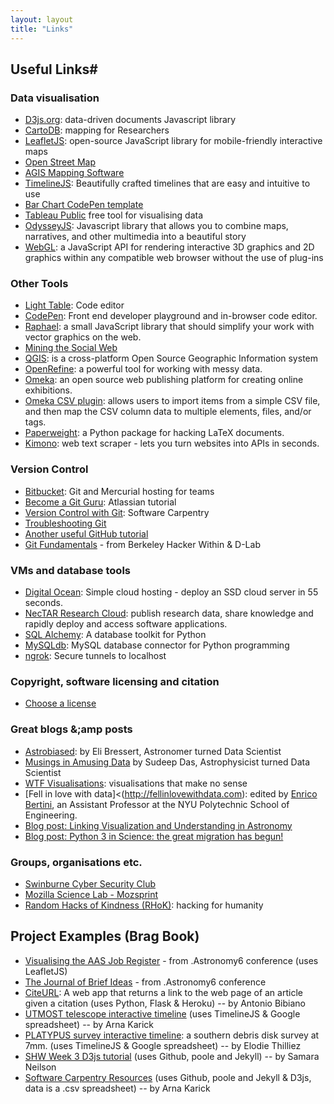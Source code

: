 ```yaml
---
layout: layout
title: "Links"
---
```


<!-- You can edit this whole page, remove it, or use it as basis for any non-post pages you have. -->
<section class="content">

# Useful Links#

### Data visualisation 

* [D3js.org](http://d3js.org): data-driven documents Javascript library
* [CartoDB](http://cartodb.com): mapping for Researchers
* [LeafletJS](http://leafletjs.com): open-source JavaScript library for mobile-friendly interactive maps
* [Open Street Map](https://www.openstreetmap.org)
* [AGIS Mapping Software](http://download.cnet.com/AGIS-Mapping/3000-12940_4-10009839.html)
* [TimelineJS](http://timeline.knightlab.com): Beautifully crafted timelines that are easy and intuitive to use
* [Bar Chart CodePen template](http://codepen.io/mbostock/pen/Jaemg)
* [Tableau Public](https://public.tableau.com/s/) free tool for visualising data
* [OdysseyJS](https://github.com/CartoDB/odyssey.js/): Javascript library that allows you to combine maps, narratives, and other multimedia into a beautiful story
* [WebGL](https://get.webgl.org): a JavaScript API for rendering interactive 3D graphics and 2D graphics within any compatible web browser without the use of plug-ins


### Other Tools 

* [Light Table](http://lighttable.com): Code editor
* [CodePen](http://codepen.io): Front end developer playground and in-browser code editor.
* [Raphael](http://raphaeljs.com): a small JavaScript library that should simplify your work with vector graphics on the web.
* [Mining the Social Web](http://nbviewer.ipython.org/github/ptwobrussell/Mining-the-Social-Web-2nd-Edition/tree/master/ipynb/)
* [QGIS](http://www.qgis.org): is a cross-platform Open Source Geographic Information system
* [OpenRefine](http://openrefine.org): a powerful tool for working with messy data.
* [Omeka](http://omeka.org): an open source web publishing platform for creating online exhibitions.
* [Omeka CSV plugin](http://omeka.org/add-ons/plugins/csv-import/): allows users to import items from a simple CSV file, and then map the CSV column data to multiple elements, files, and/or tags.
* [Paperweight](http://paperweight.readthedocs.org/en/latest/): a Python package for hacking LaTeX documents.
* [Kimono](https://www.kimonolabs.com/about): web text scraper - lets you turn websites into APIs in seconds.

### Version Control 

* [Bitbucket](https://bitbucket.org/): Git and Mercurial hosting for teams
* [Become a Git Guru](https://www.atlassian.com/git/tutorials/): Atlassian tutorial
* [Version Control with Git](http://swcarpentry.github.io/git-novice/): Software Carpentry
* [Troubleshooting Git](https://sethrobertson.github.io/GitFixUm/fixup.html)
* [Another useful GitHub tutorial](https://github.com/smutch/VersionControlTutorial/tree/master/source/pages)
* [Git Fundamentals](https://github.com/dlab-berkeley/git-fundamentals) - from Berkeley Hacker Within & D-Lab 

### VMs and database tools 

* [Digital Ocean](https://www.digitalocean.com): Simple cloud hosting - deploy an SSD cloud server in 55 seconds.
* [NecTAR Research Cloud](https://www.nectar.org.au/research-cloud): publish research data, share knowledge and rapidly deploy and access software applications.
* [SQL Alchemy](http://www.sqlalchemy.org): A database toolkit for Python
* [MySQLdb](http://sourceforge.net/projects/mysql-python/): MySQL database connector for Python programming
* [ngrok](https://ngrok.com): Secure tunnels to localhost


### Copyright, software licensing and citation 

* [Choose a license](http://choosealicense.com)





### Great blogs &;amp posts


* [Astrobiased](http://www.astrobiased.com): by Eli Bressert, Astronomer turned Data Scientist
* [Musings in Amusing Data](http://datamusing.info) by Sudeep Das, Astrophysicist turned Data Scientist
* [WTF Visualisations](http://viz.wtf): visualisations that make no sense
* [Fell in love with data]<(http://fellinlovewithdata.com): edited by [Enrico Bertini](https://twitter.com/filwd), an Assistant Professor at the NYU Polytechnic School of Engineering.
* [Blog post: Linking Visualization and Understanding in Astronomy](http://www.astrobetter.com/linking-visualization-and-understanding-in-astronomy-aas223)
* [Blog post: Python 3 in Science: the great migration has begun!](http://astrofrog.github.io/blog/2015/05/09/2015-survey-results/)

### Groups, organisations etc.

* [Swinburne Cyber Security Club](http://scsc.wtf)
* [Mozilla Science Lab - Mozsprint](https://forum.mozillascience.org/t/mozsprint-projects-where-to-start/239)
* [Random Hacks of Kindness (RHoK)](http://www.rhokaustralia.org): hacking for humanity

## Project Examples (Brag Book) ##

<ul>
<li><a href="http://www.physics.usyd.edu.au/~vmoss/jobvis/" target="new">Visualising the AAS Job Register</a> - from .Astronomy6 conference (uses LeafletJS)</li>
<li><a href="http://ideas.theoj.org" target="new">The Journal of Brief Ideas</a> - from .Astronomy6 conference</li>
<li><a href="http://citeurl.herokuapp.com/search" target="new">CiteURL</a>: A web app that returns a link to the web page of an article given a citation (uses Python, Flask & Heroku) -- by Antonio Bibiano</li><li><a href="http://cdn.knightlab.com/libs/timeline/latest/embed/index.html?source=1Ew3qdqfPaDemmBy0zsdyBlL0QFCulJKqL_4Kea_AMWw&font=Bevan-PotanoSans&maptype=toner&lang=en&start_zoom_adjust=2&height=650" target="new">UTMOST telescope interactive timeline</a> (uses TimelineJS & Google spreadsheet) -- by Arna Karick </li>
<li><a href="http://cdn.knightlab.com/libs/timeline/latest/embed/index.html?source=0AtZUlHbzLE_hdHJSeTZldGJJQW5RMFpfY0ZadjFDUGc&font=Bevan-PotanoSans&maptype=toner&lang=en&start_at_end=true&height=650" target="new">PLATYPUS survey interactive timeline</a>: a southern debris disk survey at 7mm. (uses TimelineJS & Google spreadsheet) -- by Elodie Thilliez </li>
<li><a href="http://evilangelpixie.github.io/d3js/" target="new">SHW Week 3 D3js tutorial</a> (uses Github, poole and Jekyll) -- by Samara Neilson</li>
<li><a href="http://drarnakarick.github.io/software-carpentry-resources/" target="new">Software Carpentry Resources</a> (uses Github, poole and Jekyll &amp; D3js, data is a .csv spreadsheet) -- by Arna Karick</li>
</ul>

</section>



